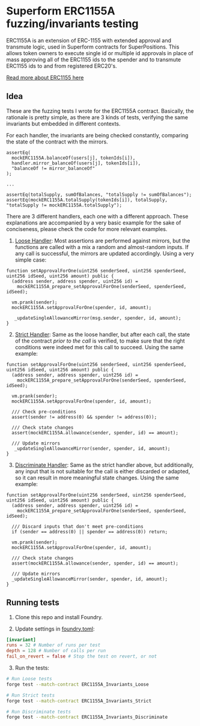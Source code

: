 # Superform ERC1155A fuzzing/invariants testing

ERC1155A is an extension of ERC-1155 with extended approval and transmute logic, used in Superform contracts for SuperPositions. This allows token owners to execute single id or multiple id approvals in place of mass approving all of the ERC1155 ids to the spender and to transmute ERC1155 ids to and from registered ERC20's.

[Read more about ERC1155 here](https://docs.superform.xyz/periphery-contracts/superpositions/erc1155a)

## Idea

These are the fuzzing tests I wrote for the ERC1155A contract. Basically, the rationale is pretty simple, as there are 3 kinds of tests, verifying the same invariants but embedded in different contexts.

For each handler, the invariants are being checked constantly, comparing the state of the contract with the mirrors.

```solidity
assertEq(
  mockERC1155A.balanceOf(users[j], tokenIds[i]),
  handler.mirror_balanceOf(users[j], tokenIds[i]),
  "balanceOf != mirror_balanceOf"
);

...

assertEq(totalSupply, sumOfBalances, "totalSupply != sumOfBalances");
assertEq(mockERC1155A.totalSupply(tokenIds[i]), totalSupply, "totalSupply != mockERC1155A.totalSupply");
```

There are 3 different handlers, each one with a different approach. These explanations are accompanied by a very basic example for the sake of conciseness, please check the code for more relevant examples.

1. [Loose Handler](./test/fuzzing/ERC1155A_Loose/ERC1155A_Handler_Loose.t.sol): Most assertions are performed against mirrors, but the functions are called with a mix a random and almost-random inputs. If any call is successful, the mirrors are updated accordingly. Using a very simple case:

```solidity
function setApprovalForOne(uint256 senderSeed, uint256 spenderSeed, uint256 idSeed, uint256 amount) public {
  (address sender, address spender, uint256 id) =
    mockERC1155A_prepare_setApprovalForOne(senderSeed, spenderSeed, idSeed);

  vm.prank(sender);
  mockERC1155A.setApprovalForOne(spender, id, amount);

   _updateSingleAllowanceMirror(msg.sender, spender, id, amount);
}
```

2. [Strict Handler](./test/fuzzing/ERC1155A_Strict/ERC1155A_Handler_Strict.t.sol): Same as the loose handler, but after each call, the state of the contract _prior to the call_ is verified, to make sure that the right conditions were indeed met for this call to succeed. Using the same example:

```solidity
function setApprovalForOne(uint256 senderSeed, uint256 spenderSeed, uint256 idSeed, uint256 amount) public {
  (address sender, address spender, uint256 id) =
    mockERC1155A_prepare_setApprovalForOne(senderSeed, spenderSeed, idSeed);

  vm.prank(sender);
  mockERC1155A.setApprovalForOne(spender, id, amount);

  /// Check pre-conditions
  assert(sender != address(0) && spender != address(0));

  /// Check state changes
  assert(mockERC1155A.allowance(sender, spender, id) == amount);

  /// Update mirrors
   _updateSingleAllowanceMirror(sender, spender, id, amount);
}
```

3. [Discriminate Handler](./test/fuzzing/ERC1155A_Strict_Mock/ERC1155A_Handler_Discriminate.t.sol): Same as the strict handler above, but additionally, any input that is not suitable for the call is either discarded or adapted, so it can result in more meaningful state changes. Using the same example:

```solidity
function setApprovalForOne(uint256 senderSeed, uint256 spenderSeed, uint256 idSeed, uint256 amount) public {
  (address sender, address spender, uint256 id) =
    mockERC1155A_prepare_setApprovalForOne(senderSeed, spenderSeed, idSeed);

  /// Discard inputs that don't meet pre-conditions
  if (sender == address(0) || spender == address(0)) return;

  vm.prank(sender);
  mockERC1155A.setApprovalForOne(spender, id, amount);

  /// Check state changes
  assert(mockERC1155A.allowance(sender, spender, id) == amount);

  /// Update mirrors
  _updateSingleAllowanceMirror(sender, spender, id, amount);
}
```

## Running tests

1. Clone this repo and install Foundry.

2. Update settings in [foundry.toml](./foundry.toml):

```toml
[invariant]
runs = 32 # Number of runs per test
depth = 128 # Number of calls per run
fail_on_revert = false # Stop the test on revert, or not
```

3. Run the tests:

```bash
# Run Loose tests
forge test --match-contract ERC1155A_Invariants_Loose

# Run Strict tests
forge test --match-contract ERC1155A_Invariants_Strict

# Run Discriminate tests
forge test --match-contract ERC1155A_Invariants_Discriminate
```
